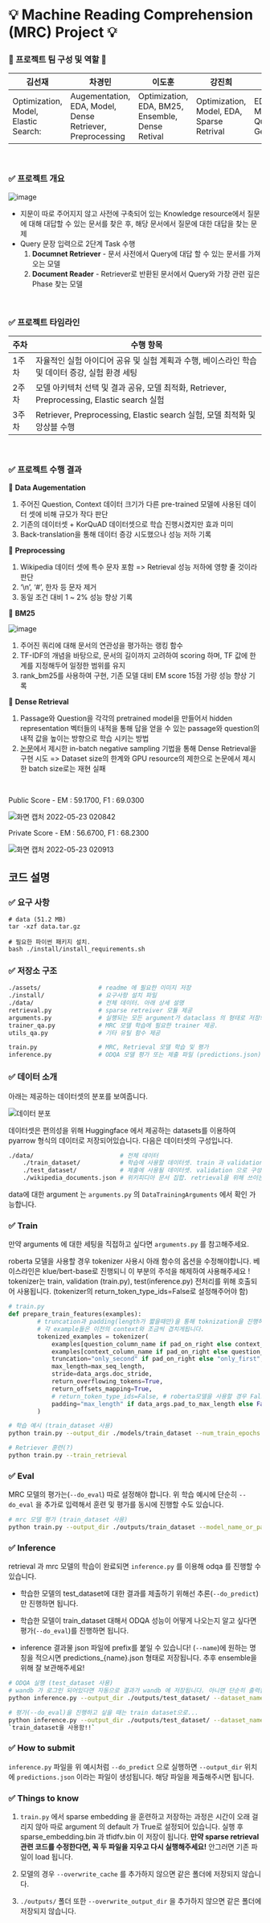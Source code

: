 # 💡 Machine Reading Comprehension (MRC) Project 💡


### 👩 프로젝트 팀 구성 및 역할 👨

|김선재|차경민|이도훈|강진희|김태훈|
|--|--|--|--|--|
|Optimization, Model, Elastic Search:|Augementation, EDA, Model, Dense Retriever, Preprocessing|Optimization, EDA, BM25, Ensemble, Dense Retival|Optimization, Model, EDA, Sparse Retrival|EDA, Management, Question Generation| 
<br/>


### ✅ 프로젝트 개요

![image](https://user-images.githubusercontent.com/86389775/169706163-62a41196-9b2b-470f-89c5-caff728decc4.png)
<br/>
- 지문이 따로 주어지지 않고 사전에 구축되어 있는 Knowledge resource에서 질문에 대해 대답할 수 있는 문서를 찾은 후, 해당 문서에서 질문에 대한 대답을 찾는 문제
- Query 문장 입력으로 2단계 Task 수행
    1. __Documnet Retriever__ - 문서 사전에서 Query에 대답 할 수 있는 문서를 가져오는 모델
    2. __Document Reader__ - Retriever로 반환된 문서에서 Query와 가장 관련 깊은 Phase 찾는 모델
<br/>    


### ✅ 프로젝트 타임라인

|주차|수행 항목|
|----|----|
|1주차|자율적인 실험 아이디어 공유 및 실험 계획과 수행, 베이스라인 학습 및 데이터 증강, 실험 환경 세팅|
|2주차|모델 아키텍처 선택 및 결과 공유, 모델 최적화, Retriever, Preprocessing, Elastic search 실험|
|3주차|Retriever, Preprocessing, Elastic search 실험, 모델 최적화 및 앙상블 수행|
<br/>


### ✅ 프로젝트 수행 결과

📌 __Data Augementation__

1. 주어진 Question, Context 데이터 크기가 다른 pre-trained 모델에 사용된 데이터 셋에 비해 규모가 작다 판단
2. 기존의 데이터셋 + KorQuAD 데이터셋으로 학습 진행시켰지만 효과 미미
3. Back-translation을 통해 데이터 증강 시도했으나 성능 저하 기록<br/>

📌 __Preprocessing__

1. Wikipedia 데이터 셋에 특수 문자 포함 => Retrieval 성능 저하에 영향 줄 것이라 판단
2. ‘\n’, ‘#’, 한자 등 문자 제거
3. 동일 조건 대비 1 ~ 2% 성능 향상 기록<br/>

📌 __BM25__

![image](https://user-images.githubusercontent.com/86389775/169706099-9f6e5f0d-c2ec-4ff4-9709-cb4cef7728df.png)
<br/>  
1. 주어진 쿼리에 대해 문서의 연관성을 평가하는 랭킹 함수
2. TF-IDF의 개념을 바탕으로, 문서의 길이까지 고려하여 scoring 하며, TF 값에 한계를 지정해두어 일정한 범위를 유지
3. rank_bm25를 사용하여 구현, 기존 모델 대비 EM score 15점 가량 성능 향상 기록<br/>

📌 __Dense Retrieval__

1. Passage와 Question을 각각의 pretrained model을 만들어서 hidden representation 벡터들의 내적을 통해 답을 얻을 수 있는 passage와 question의 내적 값을 높이는 방향으로 학습 시키는 방법
2. [논문](https://arxiv.org/abs/2004.04906)에서 제시한 in-batch negative sampling 기법을 통해 Dense Retrieval을 구현 시도  => Dataset size의 한계와 GPU resource의 제한으로 논문에서 제시한 batch size로는 재현 실패

<br/>

Public Score - EM : 59.1700, F1 : 69.0300 



![화면 캡처 2022-05-23 020842](https://user-images.githubusercontent.com/86389775/169707173-16d2c3dc-bf6f-4115-9f5d-034c55195d33.png)


Private Score - EM : 56.6700, F1 : 68.2300 


![화면 캡처 2022-05-23 020913](https://user-images.githubusercontent.com/86389775/169707195-ad29125d-d939-4d45-ad50-295bb44e86ac.png)



## 코드 설명

### ✅ 요구 사항

```
# data (51.2 MB)
tar -xzf data.tar.gz

# 필요한 파이썬 패키지 설치. 
bash ./install/install_requirements.sh
```

### ✅ 저장소 구조

```bash
./assets/                # readme 에 필요한 이미지 저장
./install/               # 요구사항 설치 파일 
./data/                  # 전체 데이터. 아래 상세 설명
retrieval.py             # sparse retreiver 모듈 제공 
arguments.py             # 실행되는 모든 argument가 dataclass 의 형태로 저장되어있음
trainer_qa.py            # MRC 모델 학습에 필요한 trainer 제공.
utils_qa.py              # 기타 유틸 함수 제공 

train.py                 # MRC, Retrieval 모델 학습 및 평가 
inference.py		     # ODQA 모델 평가 또는 제출 파일 (predictions.json) 생성
```

### ✅ 데이터 소개

아래는 제공하는 데이터셋의 분포를 보여줍니다.

![데이터 분포](./assets/dataset.png)

데이터셋은 편의성을 위해 Huggingface 에서 제공하는 datasets를 이용하여 pyarrow 형식의 데이터로 저장되어있습니다. 다음은 데이터셋의 구성입니다.

```bash
./data/                        # 전체 데이터
    ./train_dataset/           # 학습에 사용할 데이터셋. train 과 validation 으로 구성 
    ./test_dataset/            # 제출에 사용될 데이터셋. validation 으로 구성 
    ./wikipedia_documents.json # 위키피디아 문서 집합. retrieval을 위해 쓰이는 corpus.
```

data에 대한 argument 는 `arguments.py` 의 `DataTrainingArguments` 에서 확인 가능합니다. 


### ✅ Train

만약 arguments 에 대한 세팅을 직접하고 싶다면 `arguments.py` 를 참고해주세요. 

roberta 모델을 사용할 경우 tokenizer 사용시 아래 함수의 옵션을 수정해야합니다.
베이스라인은 klue/bert-base로 진행되니 이 부분의 주석을 해제하여 사용해주세요 ! 
tokenizer는 train, validation (train.py), test(inference.py) 전처리를 위해 호출되어 사용됩니다.
(tokenizer의 return_token_type_ids=False로 설정해주어야 함)

```python
# train.py
def prepare_train_features(examples):
        # truncation과 padding(length가 짧을때만)을 통해 toknization을 진행하며, stride를 이용하여 overflow를 유지합니다.
        # 각 example들은 이전의 context와 조금씩 겹치게됩니다.
        tokenized_examples = tokenizer(
            examples[question_column_name if pad_on_right else context_column_name],
            examples[context_column_name if pad_on_right else question_column_name],
            truncation="only_second" if pad_on_right else "only_first",
            max_length=max_seq_length,
            stride=data_args.doc_stride,
            return_overflowing_tokens=True,
            return_offsets_mapping=True,
            # return_token_type_ids=False, # roberta모델을 사용할 경우 False, bert를 사용할 경우 True로 표기해야합니다.
            padding="max_length" if data_args.pad_to_max_length else False,
        )
```

```bash
# 학습 예시 (train_dataset 사용)
python train.py --output_dir ./models/train_dataset --num_train_epochs 10 --do_train
```

```bash
# Retriever 훈련(?)
python train.py --train_retrieval
```

### ✅ Eval

MRC 모델의 평가는(`--do_eval`) 따로 설정해야 합니다.  위 학습 예시에 단순히 `--do_eval` 을 추가로 입력해서 훈련 및 평가를 동시에 진행할 수도 있습니다.

```bash
# mrc 모델 평가 (train_dataset 사용)
python train.py --output_dir ./outputs/train_dataset --model_name_or_path ./models/train_dataset/ --do_eval 
```

### ✅ Inference

retrieval 과 mrc 모델의 학습이 완료되면 `inference.py` 를 이용해 odqa 를 진행할 수 있습니다.

* 학습한 모델의  test_dataset에 대한 결과를 제출하기 위해선 추론(`--do_predict`)만 진행하면 됩니다. 

* 학습한 모델이 train_dataset 대해서 ODQA 성능이 어떻게 나오는지 알고 싶다면 평가(`--do_eval`)를 진행하면 됩니다.

* inference 결과물 json 파일에 prefix를 붙일 수 있습니다! (`--name`)에 원하는 명칭을 적으시면 predictions_{name}.json 형태로 저장됩니다. 추후 ensemble을 위해 잘 보관해주세요!

```bash
# ODQA 실행 (test_dataset 사용)
# wandb 가 로그인 되어있다면 자동으로 결과가 wandb 에 저장됩니다. 아니면 단순히 출력됩니다
python inference.py --output_dir ./outputs/test_dataset/ --dataset_name ../data/test_dataset/ --model_name_or_path ./models/train_dataset/ --do_predict --overwrite_output_dir --name new_case
```

```bash
# 평가(--do_eval)을 진행하고 싶을 때는 train dataset으로...
python inference.py --output_dir ./outputs/test_dataset/ --dataset_name ../data/train_dataset --model_name_or_path ./models/train_dataset --do_eval --overwrite_output_dir --name new_case
`train_dataset을 사용함!!`
```

### ✅ How to submit

`inference.py` 파일을 위 예시처럼 `--do_predict` 으로 실행하면 `--output_dir` 위치에 `predictions.json` 이라는 파일이 생성됩니다. 해당 파일을 제출해주시면 됩니다.

### ✅ Things to know

1. `train.py` 에서 sparse embedding 을 훈련하고 저장하는 과정은 시간이 오래 걸리지 않아 따로 argument 의 default 가 True로 설정되어 있습니다. 실행 후 sparse_embedding.bin 과 tfidfv.bin 이 저장이 됩니다. **만약 sparse retrieval 관련 코드를 수정한다면, 꼭 두 파일을 지우고 다시 실행해주세요!** 안그러면 기존 파일이 load 됩니다.

2. 모델의 경우 `--overwrite_cache` 를 추가하지 않으면 같은 폴더에 저장되지 않습니다. 

3. `./outputs/` 폴더 또한 `--overwrite_output_dir` 을 추가하지 않으면 같은 폴더에 저장되지 않습니다.

